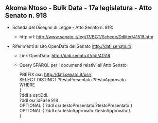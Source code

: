 ## Akoma Ntoso - Bulk Data - 17a legislatura - Atto Senato n. 918 ##

* Scheda del Disegno di Legge - Atto Senato n. 918:
	* http url: http://www.senato.it/leg/17/BGT/Schede/Ddliter/41518.htm

* Riferimenti al sito OpenData del Senato http://dati.senato.it/:
	* Link OpenData: http://dati.senato.it/ddl/41518
	* Query SPARQL per i documenti relativi all'Atto Senato:

        PREFIX osr: <http://dati.senato.it/osr/>  
		SELECT DISTINCT ?testoPresentato ?testoApprovato  
		WHERE  
		{  
		    ?ddl a osr:Ddl.  
		    ?ddl osr:idFase 918 .  
		    OPTIONAL { ?ddl osr:testoPresentato ?testoPresentato }  
		    OPTIONAL { ?ddl osr:testoApprovato ?testoApprovato }  
		}
		